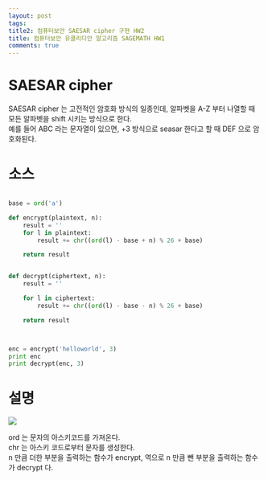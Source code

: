 ```yaml
---
layout: post
tags: 
title2: 컴퓨터보안 SAESAR cipher 구현 HW2
title: 컴퓨터보안 유클리디안 알고리즘 SAGEMATH HW1
comments: true
---
```




# SAESAR cipher
SAESAR cipher 는 고전적인 암호화 방식의 일종인데, 알파벳을 A-Z 부터 나열할 때 모든 알파벳을 shift 시키는 방식으로 한다.  
예를 들어 ABC 라는 문자열이 있으면, +3 방식으로 seasar 한다고 할 때 DEF 으로 암호화된다.  

# 소스 

``` python

base = ord('a')

def encrypt(plaintext, n):
    result = '' 
    for l in plaintext:
        result += chr((ord(l) - base + n) % 26 + base)

    return result


def decrypt(ciphertext, n):
    result = ''

    for l in ciphertext:
        result += chr((ord(l) - base - n) % 26 + base)

    return result



enc = encrypt('helloworld', 3)
print enc
print decrypt(enc, 3)
``` 

# 설명

![](../images/comsecure/hw2.png)  

ord 는 문자의 아스키코드를 가져온다.  
chr 는 아스키 코드로부터 문자를 생성한다.  
n 만큼 더한 부분을 출력하는 함수가 encrypt, 역으로 n 만큼 뺀 부분을 출력하는 함수가 decrypt 다.  







